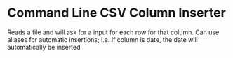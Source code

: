 # Command Line CSV Column Inserter
Reads a file and will ask for a input for each row for that column. Can use aliases for automatic insertions; i.e. If column is date, the date will automatically be inserted
